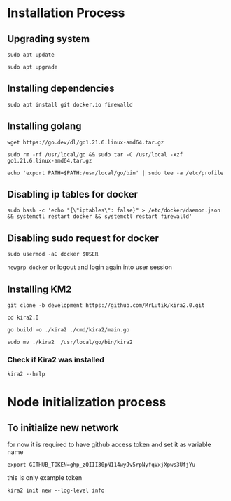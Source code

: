 # Installation Process 

## Upgrading system
```sudo apt update```

```sudo apt upgrade```



## Installing dependencies

```sudo apt install git docker.io firewalld```



## Installing golang

```wget https://go.dev/dl/go1.21.6.linux-amd64.tar.gz ```

```sudo rm -rf /usr/local/go && sudo tar -C /usr/local -xzf go1.21.6.linux-amd64.tar.gz```

```echo 'export PATH=$PATH:/usr/local/go/bin' | sudo tee -a /etc/profile```




## Disabling ip tables for docker 

```sudo bash -c 'echo "{\"iptables\": false}" > /etc/docker/daemon.json && systemctl restart docker && systemctl restart firewalld'```

## Disabling sudo request for docker 
```sudo usermod -aG docker $USER```

```newgrp docker``` or logout and login again into user session




## Installing KM2

```git clone -b development https://github.com/MrLutik/kira2.0.git```

```cd kira2.0```

```go build -o ./kira2 ./cmd/kira2/main.go```

```sudo mv ./kira2  /usr/local/go/bin/kira2```

### Check if Kira2 was installed 

```kira2 --help```




# Node initialization process 

## To initialize new network 
for now it is required to have github access token and set it as variable name 

```export GITHUB_TOKEN=ghp_zQIII30pN114wyJv5rpNyfqVxjXpws3UfjYu``` 

this is only example token 




``` kira2 init new --log-level info ```












